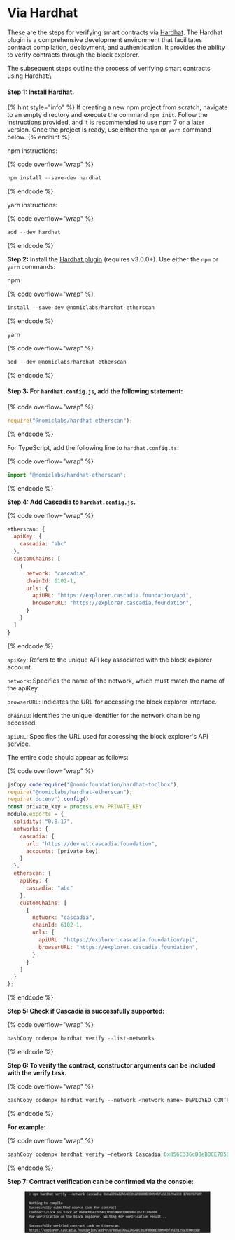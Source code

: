 # Via Hardhat

These are the steps for verifying smart contracts via [Hardhat](https://hardhat.org/). The Hardhat plugin is a comprehensive development environment that facilitates contract compilation, deployment, and authentication. It provides the ability to verify contracts through the block explorer.&#x20;

The subsequent steps outline the process of verifying smart contracts using Hardhat:\


#### **Step 1: Install Hardhat.**

{% hint style="info" %}
If creating a new npm project from scratch, navigate to an empty directory and execute the command `npm init`. Follow the instructions provided, and it is recommended to use npm 7 or a later version. Once the project is ready, use either the `npm` or `yarn` command below.
{% endhint %}

npm instructions:

{% code overflow="wrap" %}
```javascript
npm install --save-dev hardhat
```
{% endcode %}

yarn instructions:

{% code overflow="wrap" %}
```javascript
add --dev hardhat
```
{% endcode %}



**Step 2:** Install the [Hardhat plugin](https://hardhat.org/hardhat-runner/plugins/nomiclabs-hardhat-etherscan) (requires v3.0.0+). Use either the `npm` or `yarn` commands:&#x20;

npm

{% code overflow="wrap" %}
```javascript
install --save-dev @nomiclabs/hardhat-etherscan
```
{% endcode %}

yarn

{% code overflow="wrap" %}
```javascript
add --dev @nomiclabs/hardhat-etherscan
```
{% endcode %}



#### **Step 3: For `hardhat.config.js`, add the following statement:**

{% code overflow="wrap" %}
```js
require("@nomiclabs/hardhat-etherscan");
```
{% endcode %}

For TypeScript, add the following line to `hardhat.config.ts`:

{% code overflow="wrap" %}
```javascript
import "@nomiclabs/hardhat-etherscan";
```
{% endcode %}



**Step 4: Add Cascadia to `hardhat.config.js`.**

{% code overflow="wrap" %}
```js
etherscan: {
  apiKey: {
    cascadia: "abc"
  },
  customChains: [
    {
      network: "cascadia",
      chainId: 6102-1,
      urls: {
        apiURL: "https://explorer.cascadia.foundation/api",
        browserURL: "https://explorer.cascadia.foundation",
      }
    }
  ]
}

```
{% endcode %}

`apiKey`: Refers to the unique API key associated with the block explorer account.

`network`: Specifies the name of the network, which must match the name of the apiKey.

`browserURL`: Indicates the URL for accessing the block explorer interface.

`chainID`: Identifies the unique identifier for the network chain being accessed.

`apiURL`: Specifies the URL used for accessing the block explorer's API service.

The entire code should appear as follows:

{% code overflow="wrap" %}
```js
jsCopy coderequire("@nomicfoundation/hardhat-toolbox");
require("@nomiclabs/hardhat-etherscan");
require('dotenv').config()
const private_key = process.env.PRIVATE_KEY
module.exports = {
  solidity: "0.8.17",
  networks: {
    cascadia: {
      url: "https://devnet.cascadia.foundation",
      accounts: [private_key]
    }
  },
  etherscan: {
    apiKey: {
      cascadia: "abc"
    },
    customChains: [
      {
        network: "cascadia",
        chainId: 6102-1,
        urls: {
          apiURL: "https://explorer.cascadia.foundation/api",
          browserURL: "https://explorer.cascadia.foundation",
        }
      }
    ]
  }
};
```
{% endcode %}



**Step 5: Check if Cascadia is successfully supported:**

{% code overflow="wrap" %}
```javascript
bashCopy codenpx hardhat verify --list-networks
```
{% endcode %}



**Step 6: To verify the contract, constructor arguments can be included with the verify task.**

{% code overflow="wrap" %}
```javascript
bashCopy codenpx hardhat verify --network <network_name> DEPLOYED_CONTRACT_ADDRESS “Constructor argument 1”
```
{% endcode %}

**For example:**

{% code overflow="wrap" %}
```javascript
bashCopy codenpx hardhat verify –network Cascadia 0x856C336cD8eBDCE7B5Bb3F2DEB1bf3160B176880 31536000
```
{% endcode %}



**Step 7: Contract verification can be confirmed via the console:**

<figure><img src="../../.gitbook/assets/image (13).png" alt=""><figcaption></figcaption></figure>
